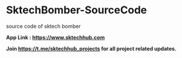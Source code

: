 # SktechBomber-SourceCode
source code of sktech bomber


**App Link : https://www.sktechhub.com**

**Join https://t.me/sktechhub_projects for all project related updates.**
